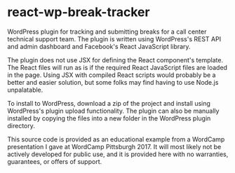 # react-wp-break-tracker
WordPress plugin for tracking and submitting breaks for a call center technical support team. The plugin is written using WordPress's REST API and admin dashboard and Facebook's React JavaScript library.

The plugin does not use JSX for defining the React component's template. The React files will run as is if the required React JavaScript files are loaded in the page. Using JSX with compiled React scripts would probably be a better and easier solution, but some folks may find having to use Node.js unpalatable.

To install to WordPress, download a zip of the project and install using WordPress's plugin upload functionality. The plugin can also be manually installed by copying the files into a new folder in the WordPress plugin directory.

This source code is provided as an educational example from a WordCamp presentation I gave at WordCamp Pittsburgh 2017. It will most likely not be actively developed for public use, and it is provided here with no warranties, guarantees, or offers of support.
